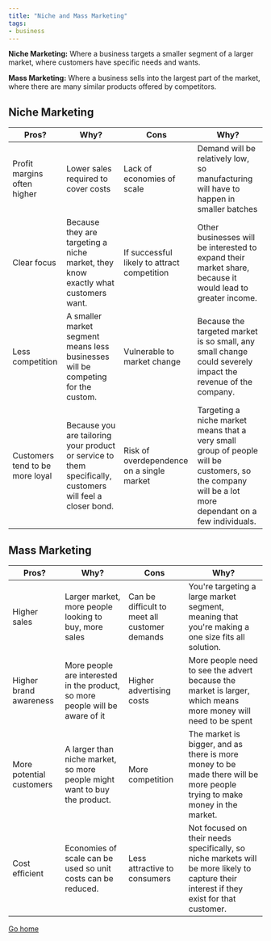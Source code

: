 ```yaml
---
title: "Niche and Mass Marketing"
tags:
- business
---
```


**Niche Marketing:** Where a business targets a smaller segment of a larger market, where customers have specific needs and wants.

**Mass Marketing:** Where a business sells into the largest part of the market, where there are many similar products offered by competitors.

## Niche Marketing

| Pros?                           | Why?                                                                                                       | Cons                                        | Why?                                                                                                                                                   |
|---------------------------------|------------------------------------------------------------------------------------------------------------|---------------------------------------------|--------------------------------------------------------------------------------------------------------------------------------------------------------|
| Profit margins often higher     | Lower sales required to cover costs                                                                        | Lack of economies of scale                  | Demand will be relatively low, so manufacturing will have to happen in smaller batches                                                                 |
| Clear focus                     | Because they are targeting a niche market, they know exactly what customers want.                          | If successful likely to attract competition | Other businesses will be interested to expand their market share, because it would lead to greater income.                                             |
| Less competition                | A smaller market segment means less businesses will be competing for the custom.                           | Vulnerable to market change                 | Because the targeted market is so small, any small change could severely impact the revenue of the company.                                            |
| Customers tend to be more loyal | Because you are tailoring your product or service to them specifically, customers will feel a closer bond. | Risk of overdependence on a single market   | Targeting a niche market means that a very small group of people will be customers, so the company will  be a lot more dependant on a few individuals. |

## Mass Marketing

| Pros?                    | Why?                                                                           | Cons                                          | Why?                                                                                                                                     |
|--------------------------|--------------------------------------------------------------------------------|-----------------------------------------------|------------------------------------------------------------------------------------------------------------------------------------------|
| Higher sales             | Larger market, more people looking to buy, more sales                          | Can be difficult to meet all customer demands | You're targeting a large market segment, meaning that you're making a one size fits all solution.                                        |
| Higher brand awareness   | More people are interested in the product, so more people will be aware of it  | Higher advertising costs                      | More people need to see the advert because the market is larger, which means more money will need to be spent                            |
| More potential customers | A larger than niche market, so more people might want to buy the product.      | More competition                              | The market is bigger, and as there is more money to be made there will be more people trying to make money in the market.                |
| Cost efficient           | Economies of scale can be used so unit costs can be reduced.                   | Less attractive to consumers                  | Not focused on their needs specifically, so niche markets will be more likely to capture their interest if they exist for that customer. |



[Go home](/)